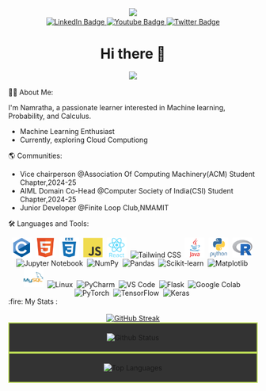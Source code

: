 <div align="center" id="header">
  <img src="https://media.giphy.com/media/M9gbBd9nbDrOTu1Mqx/giphy.gif" width="100"/>
</div>
<div align="center" id="badges">
  <a href="https://www.linkedin.com/in/namratha-m-82a653246/">
    <img src="https://img.shields.io/badge/LinkedIn-blue?style=for-the-badge&logo=linkedin&logoColor=white" alt="LinkedIn Badge"/>
  </a>
  <a href="https://www.youtube.com/channel/UCApeWk8XjwGFj3-ugN-LXuA">
    <img src="https://img.shields.io/badge/YouTube-red?style=for-the-badge&logo=youtube&logoColor=white" alt="Youtube Badge"/>
  </a>
  <a href="https://x.com/NamrathaM8213">
    <img src="https://img.shields.io/badge/Twitter-blue?style=for-the-badge&logo=twitter&logoColor=white" alt="Twitter Badge"/>
  </a>
</div>

<h1 align="center">Hi there 👋</h1>

<div align="center">
  <img src="https://media.giphy.com/media/v1.Y2lkPTc5MGI3NjExeHJ3MTVoYzI5b2huNmc0ZGVrNzRkajVpdzI1ZmtiNnNicGpucnRkdCZlcD12MV9pbnRlcm5hbF9naWZfYnlfaWQmY3Q9Zw/u1WhXLjwgcXpHJBMRM/giphy.gif"/>
</div>

:woman_technologist: About Me:

I'm Namratha, a passionate learner interested in Machine learning, Probability, and Calculus.

- Machine Learning Enthusiast
- Currently, exploring Cloud Computiong 
  
🌎 Communities:
- Vice chairperson @Association Of Computing Machinery(ACM) Student Chapter,2024-25
- AIML Domain Co-Head @Computer Society of India(CSI) Student Chapter,2024-25
- Junior Developer @Finite Loop Club,NMAMIT

:hammer_and_wrench: Languages and Tools:

<div align="center" >
  <img src="https://github.com/devicons/devicon/blob/master/icons/c/c-original.svg" title="C" alt="C" width="40" height="40"/>&nbsp;
  <img src="https://github.com/devicons/devicon/blob/master/icons/html5/html5-original.svg" title="HTML5" alt="HTML" width="40" height="40"/>&nbsp;
  <img src="https://github.com/devicons/devicon/blob/master/icons/css3/css3-plain-wordmark.svg" title="CSS3" alt="CSS" width="40" height="40"/>&nbsp;
  <img src="https://github.com/devicons/devicon/blob/master/icons/javascript/javascript-original.svg" title="JavaScript" alt="JavaScript" width="40" height="40"/>&nbsp;
  <img src="https://github.com/devicons/devicon/blob/master/icons/react/react-original-wordmark.svg" title="React" alt="React" width="40" height="40"/>&nbsp;
  <img src="https://simpleicons.org/icons/tailwindcss.svg" title="Tailwind CSS" alt="Tailwind CSS" width="40" height="40"/>&nbsp;
  <img src="https://github.com/devicons/devicon/blob/master/icons/java/java-original-wordmark.svg" title="Java" alt="Java" width="40" height="40"/>&nbsp;
  <img src="https://github.com/devicons/devicon/blob/master/icons/python/python-original-wordmark.svg" title="Python" alt="Python" width="40" height="40"/>&nbsp;
  <img src="https://github.com/devicons/devicon/blob/master/icons/r/r-original.svg" title="R" alt="R" width="40" height="40"/>&nbsp;
  <img src="https://upload.wikimedia.org/wikipedia/commons/3/38/Jupyter_logo.svg" title="Jupyter Notebook" alt="Jupyter Notebook" width="40" height="40"/>&nbsp;
  <img src="https://upload.wikimedia.org/wikipedia/commons/1/1a/NumPy_logo.svg" title="NumPy" alt="NumPy" width="40" height="40"/>&nbsp;
  <img src="https://upload.wikimedia.org/wikipedia/commons/e/ed/Pandas_logo.svg" title="Pandas" alt="Pandas" width="40" height="40"/>&nbsp;
  <img src="https://upload.wikimedia.org/wikipedia/commons/0/05/Scikit_learn_logo_small.svg" title="Scikit-learn" alt="Scikit-learn" width="40" height="40"/>&nbsp;
  <img src="https://upload.wikimedia.org/wikipedia/commons/0/01/Created_with_Matplotlib-logo.svg" title="Matplotlib" alt="Matplotlib" width="40" height="40"/>&nbsp;
  <img src="https://github.com/devicons/devicon/blob/master/icons/mysql/mysql-original-wordmark.svg" title="MySQL"  alt="MySQL" width="40" height="40"/>&nbsp;
  <img src="https://upload.wikimedia.org/wikipedia/commons/3/35/Tux.svg" title="Linux" alt="Linux" width="40" height="40"/>&nbsp;
  <img src="https://resources.jetbrains.com/storage/products/pycharm/img/meta/pycharm_logo_300x300.png" title="PyCharm" alt="PyCharm" width="40" height="40"/>&nbsp;
  <img src="https://upload.wikimedia.org/wikipedia/commons/9/9a/Visual_Studio_Code_1.35_icon.svg" title="Visual Studio Code" alt="VS Code" width="40" height="40"/>&nbsp;
  <img src="https://upload.wikimedia.org/wikipedia/commons/3/3c/Flask_logo.svg" alt="Flask" width="40" height="40"/>&nbsp; 
  <img src="https://upload.wikimedia.org/wikipedia/commons/d/d0/Google_Colaboratory_SVG_Logo.svg" title="Google Colab" alt="Google Colab" width="40" height="40"/>&nbsp;
  <img src="https://upload.wikimedia.org/wikipedia/commons/1/10/PyTorch_logo_icon.svg" title="PyTorch" alt="PyTorch" width="40" height="40"/>&nbsp;
  <img src="https://upload.wikimedia.org/wikipedia/commons/2/2d/Tensorflow_logo.svg" title="TensorFlow" alt="TensorFlow" width="40" height="40"/>&nbsp;
  <img src="https://upload.wikimedia.org/wikipedia/commons/a/ae/Keras_logo.svg" title="Keras" alt="Keras" width="40" height="40"/>&nbsp;
</div>
<div>
:fire: My Stats :
<div align="center">
  <br/>
<a href="https://git.io/streak-stats">
  <img src="https://github-readme-streak-stats.herokuapp.com/?user=Namratha8213&theme=dark&hide_border=true" alt="GitHub Streak" />

</a>
<div style="background-color: #333; padding: 20px; border: 2px solid #bada55;" align="center">
  <img src="https://github-readme-stats.vercel.app/api?username=Namratha8213&show_icons=true&theme=dark" alt="Github Status" />
</div>
<div style="background-color: #333; padding: 20px; border: 2px solid #bada55;" align="center">
  <img src="https://github-readme-stats.vercel.app/api/top-langs/?username=Namratha8213&layout=compact&theme=dark" alt="Top Languages" />
</div>
<!-- <div>
  <img src="https://komarev.com/ghpvc/?username=Namratha8213&color=blue&style=flat-square" alt="Visitors"/>
</div> -->

</div>

</div>
<!--  <img src="https://github-readme-streak-stats.herokuapp.com/?user=Namratha8213&theme=dark&hide_border=true&count_private=true" alt="GitHub Streak" /> -->






